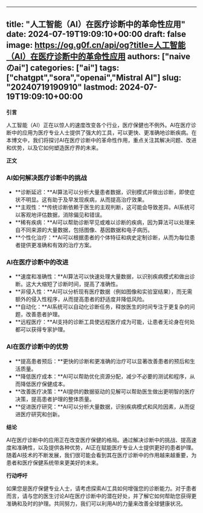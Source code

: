 
---
title: "人工智能（AI）在医疗诊断中的革命性应用"
date: 2024-07-19T19:09:10+00:00
draft: false
image: https://og.g0f.cn/api/og?title=人工智能（AI）在医疗诊断中的革命性应用
authors: ["naiveのai"]
categories: ["ai"]
tags: ["chatgpt","sora","openai","Mistral AI"]
slug: "20240719190910"
lastmod: 2024-07-19T19:09:10+00:00
---
**引言**

人工智能（AI）正在以惊人的速度改变各个行业，医疗保健也不例外。AI在医疗诊断中的应用为医疗专业人士提供了强大的工具，可以更快、更准确地诊断疾病。在本博文中，我们将探讨AI在医疗诊断中的革命性作用，重点关注其解决问题、改进和优势，以及它如何塑造医疗界的未来。

**正文**

### AI如何解决医疗诊断中的挑战

* **诊断延迟：**AI算法可以分析大量患者数据，识别模式并做出诊断，即使症状不明显。这有助于及早发现疾病，从而提高治疗效果。
* **主观性：**传统诊断依赖于医生的主观判断，这可能会导致差异。AI系统可以客观地评估数据，消除偏见和错误。
* **稀有疾病：**AI可以帮助诊断罕见或难以诊断的疾病，因为算法可以处理来自不同来源的大量数据，包括图像、基因数据和电子病历。
* **个性化治疗：**AI可以根据患者的个体特征和病史定制诊断，从而为每位患者提供更准确和有效的治疗方案。

### AI在医疗诊断中的改进

* **速度和准确性：**AI算法可以快速处理大量数据，以识别疾病模式和做出诊断。这大大缩短了诊断时间，提高了准确性。
* **非侵入性：**AI可以分析现有医疗数据（例如图像和实验室结果），而无需额外的侵入性程序，从而提高患者的舒适度并降低风险。
* **自动化：**AI系统可以自动化诊断任务，释放医生的时间专注于更复杂的问题，改善患者护理。
* **远程医疗：**AI支持的诊断工具使远程医疗成为可能，让患者无论身在何处都可以获得专家护理。

### AI在医疗诊断中的优势

* **提高患者预后：**更快的诊断和更准确的治疗可以显著改善患者的预后和生活质量。
* **降低医疗成本：**AI可以帮助优化资源分配，减少不必要的测试和程序，从而降低医疗保健成本。
* **改善医疗决策：**AI提供的数据驱动的见解可以帮助医生做出更明智的医疗决策，提高患者护理的整体质量。
* **促进医疗研究：**AI可以分析大量数据，识别疾病模式和风险因素，从而促进医疗研究和创新。

**结论**

AI在医疗诊断中的应用正在改变医疗保健的格局。通过解决诊断中的挑战、提高速度和准确性，以及提供各种优势，AI正在赋能医疗专业人士提供更好的患者护理。随着AI技术的不断发展，我们很可能会看到其在医疗诊断中的作用越来越重要，为患者和医疗保健系统带来更美好的未来。

**行动呼吁**

如果您是医疗保健专业人士，请考虑探索AI工具如何增强您的诊断能力。对于患者而言，请与您的医生讨论AI在医疗诊断中的潜在好处，并了解它如何帮助您获得更准确和及时的护理。共同努力，我们可以利用AI的力量来改善全球健康状况。
